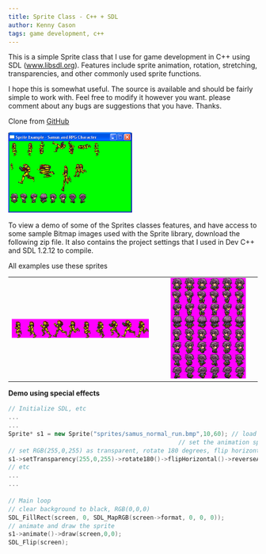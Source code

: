 ```yaml
---
title: Sprite Class - C++ + SDL
author: Kenny Cason
tags: game development, c++
---
```


This is a simple Sprite class that I use for game development in C++ using SDL (<a href="http://www.libsdl.org/" target="_blank">www.libsdl.org</a>).
Features include sprite animation, rotation, stretching, transparencies, and other commonly used sprite functions.

I hope this is somewhat useful. The source is available and should be fairly simple to work with.
Feel free to modify it however you want. please comment about any bugs are suggestions that you have. Thanks.

Clone from <a href="https://github.com/kennycason/sdl_sprite">GitHub</a><br/>

<a href="/code/c/SDL/Sprite/sshot.PNG" target="_blank" ><img src="/code/c/SDL/Sprite/sshot.PNG" width="250" alt="SDL Sprite C++"/></a>

To view a demo of some of the Sprites classes features, and have access to some sample Bitmap images used with the Sprite library,  download the following zip file. It also contains the project settings that I used in Dev C++ and SDL 1.2.12 to compile.


All examples use these sprites
<table><tr><td><a href="/code/c/SDL/Sprite/samus_normal_run.bmp" target="_blank" ><img width="90%" src="/code/c/SDL/Sprite/samus_normal_run.bmp"  alt="SDL Sprite C++"/></a></td>
<td><a href="/code/c/SDL/Sprite/character.bmp" target="_blank" ><img width="90%" src="/code/c/SDL/Sprite/character.bmp"  alt="SDL Sprite C++"/></a></td></tr></table>

<b>Demo using special effects </b>


```cpp
// Initialize SDL, etc
...
...
Sprite* s1 = new Sprite("sprites/samus_normal_run.bmp",10,60); // load a BMP that contains 10 frames
                                                // set the animation speed to 60 milliseconds
// set RGB(255,0,255) as transparent, rotate 180 degrees, flip horizontal and reverse animation
s1->setTransparency(255,0,255)->rotate180()->flipHorizontal()->reverseAnimation();
// etc
...
...

// Main loop
// clear background to black, RGB(0,0,0)
SDL_FillRect(screen, 0, SDL_MapRGB(screen->format, 0, 0, 0));
// animate and draw the sprite
s1->animate()->draw(screen,0,0);
SDL_Flip(screen);
```
